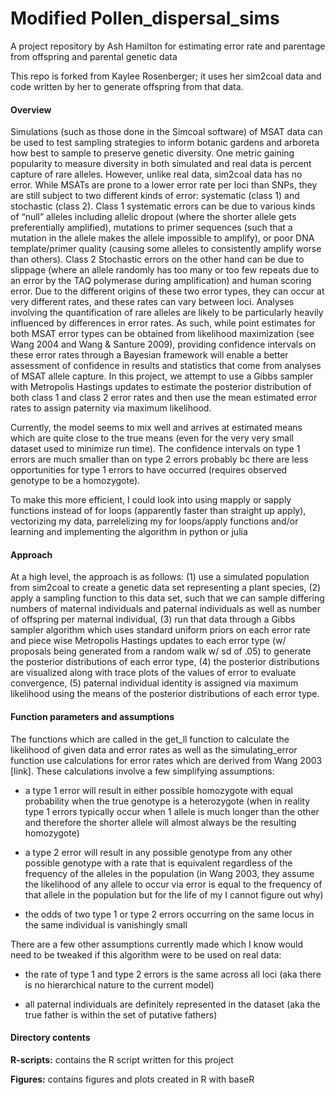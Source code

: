 # Modified Pollen_dispersal_sims
A project repository by Ash Hamilton for estimating error rate and parentage from offspring and parental genetic data

This repo is forked from Kaylee Rosenberger; it uses her sim2coal data and code written by her to generate offspring from that data. 


#### Overview
Simulations (such as those done in the Simcoal software) of MSAT data can be used to test sampling strategies to inform botanic gardens and arboreta how best to sample to preserve genetic diversity. One metric gaining popularity to measure diversity in both simulated and real data is percent capture of rare alleles. However, unlike real data, sim2coal data has no error. While MSATs are prone to a lower error rate per loci than SNPs, they are still subject to two different kinds of error: systematic (class 1) and stochastic (class 2). Class 1 systematic errors can be due to various kinds of “null” alleles including allelic dropout (where the shorter allele gets preferentially amplified), mutations to primer sequences (such that a mutation in the allele makes the allele impossible to amplify), or poor DNA template/primer quality (causing some alleles to consistently amplify worse than others). Class 2 Stochastic errors on the other hand can be due to slippage (where an allele randomly has too many or too few repeats due to an error by the TAQ polymerase during amplification) and human scoring error. Due to the different origins of these two error types, they can occur at very different rates, and these rates can vary between loci. Analyses involving the quantification of rare alleles are likely to be particularly heavily influenced by differences in error rates. As such, while point estimates for both MSAT error types can be obtained from likelihood maximization (see Wang 2004 and Wang & Santure 2009), providing confidence intervals on these error rates through a Bayesian framework will enable a better assessment of confidence in results and statistics that come from analyses of MSAT allele capture. In this project, we attempt to use a Gibbs sampler with Metropolis Hastings updates to estimate the posterior distribution of both class 1 and class 2 error rates and then use the mean estimated error rates to assign paternity via maximum likelihood. 

Currently, the model seems to mix well and arrives at estimated means which are quite close to the true means (even for the very very small dataset used to minimize run time). The confidence intervals on type 1 errors are much smaller than on type 2 errors probably bc there are less opportunities for type 1 errors to have occurred (requires observed genotype to be a homozygote).

To make this more efficient, I could look into using mapply or sapply functions instead of for loops (apparently faster than straight up apply), vectorizing my data, parrelelizing my for loops/apply functions and/or learning and implementing the algorithm in python or julia 

#### Approach
At a high level, the approach is as follows: (1) use a simulated population from sim2coal to create a genetic data set representing a plant species, (2) apply a sampling function to this data set, such that we can sample differing numbers of maternal individuals and paternal individuals as well as number of offspring per maternal individual, (3) run that data through a Gibbs sampler algorithm which uses standard uniform priors on each error rate and piece wise Metropolis Hastings updates to each error type (w/ proposals being generated from a random walk w/ sd of .05) to generate the posterior distributions of each error type, (4) the posterior distributions are visualized along with trace plots of the values of error to evaluate convergence, (5) paternal individual identity is assigned via maximum likelihood using the means of the posterior distributions of each error type.

#### Function parameters and assumptions
The functions which are called in the get_ll function to calculate the likelihood of given data and error rates as well as the simulating_error function use calculations for error rates which are derived from Wang 2003 [link]. These calculations involve a few simplifying assumptions:

* a type 1 error will result in either possible homozygote with equal probability when the true genotype is a heterozygote (when in reality type 1 errors typically occur when 1 allele is much longer than the other and therefore the shorter allele will almost always be the resulting homozygote)

* a type 2 error will result in any possible genotype from any other possible genotype with a rate that is equivalent regardless of the frequency of the alleles in the population (in Wang 2003, they assume the likelihood of any allele to occur via error is equal to the frequency of that allele in the population but for the life of my I cannot figure out why)

* the odds of two type 1 or type 2 errors occurring on the same locus in the same individual is vanishingly small

There are a few other assumptions currently made which I know would need to be tweaked if this algorithm were to be used on real data:

* the rate of type 1 and type 2 errors is the same across all loci (aka there is no hierarchical nature to the current model)

* all paternal individuals are definitely represented in the dataset (aka the true father is within the set of putative fathers)

#### Directory contents

**R-scripts:** contains the R script written for this project

**Figures:** contains figures and plots created in R with baseR